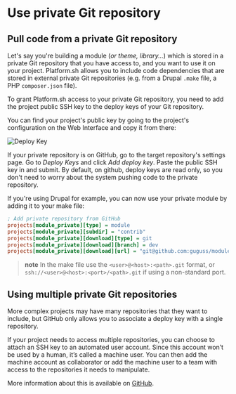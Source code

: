 # Use private Git repository

## Pull code from a private Git repository

Let's say you're building a module (_or theme, library..._) which is stored in a private Git repository that you have access to, and you want to use it on your project. Platform.sh allows you to include code dependencies that are stored in external private Git repositories (e.g. from a Drupal `.make` file, a PHP `composer.json` file).

To grant Platform.sh access to your private Git repository, you need to add the project public SSH key to the deploy keys of your Git repository.

You can find your project's public key by going to the project's configuration on the Web Interface and copy it from there:

![Deploy Key](/images/deploykey.png)

If your private repository is on GitHub, go to the target repository's settings page. Go to _Deploy Keys_ and click _Add deploy key_. Paste the public SSH key in and submit. By default, on github, deploy keys are read only, so you don't need to worry about the system pushing code to the private repository.

If you're using Drupal for example, you can now use your private module by adding it to your make file:

```ini
; Add private repository from GitHub
projects[module_private][type] = module
projects[module_private][subdir] = "contrib"
projects[module_private][download][type] = git
projects[module_private][download][branch] = dev
projects[module_private][download][url] = "git@github.com:guguss/module_private.git"
```

> **note**
> In the make file use the `<user>@<host>:<path>.git` format, or `ssh://<user>@<host>:<port>/<path>.git` if using a non-standard port.

## Using multiple private Git repositories

More complex projects may have many repositories that they want to include, but GitHub only allows you to associate a deploy key with a single repository.

If your project needs to access multiple repositories, you can choose to attach an SSH key to an automated user account. Since this account won’t be used by a human, it’s called a machine user. You can then add the machine account as collaborator or add the machine user to a team with access to the repositories it needs to manipulate.

More information about this is available on
[GitHub](https://developer.github.com/v3/guides/managing-deploy-keys/#machine-users).
